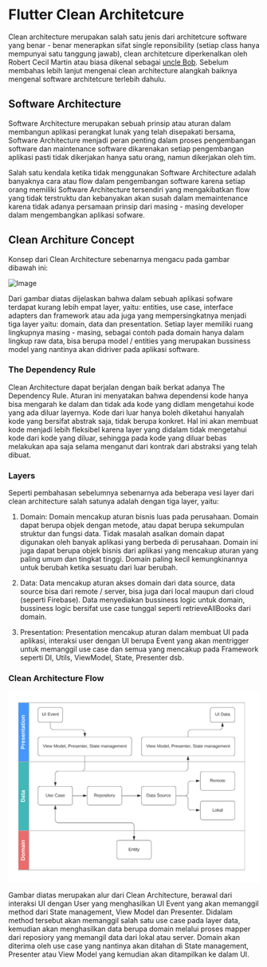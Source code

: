 # Flutter Clean Architetcure

Clean architecture merupakan salah satu jenis dari architetcure software yang benar - benar menerapkan sifat single reponsibility (setiap class hanya mempunyai satu tanggung jawab), clean architetcure diperkenalkan oleh Robert Cecil Martin atau biasa dikenal sebagai [uncle Bob](https://en.wikipedia.org/wiki/Robert_C._Martin). Sebelum membahas lebih lanjut mengenai clean architecture alangkah baiknya mengenal software architetcure terlebih dahulu.

## Software Architecture

Software Architecture merupakan sebuah prinsip atau aturan dalam membangun aplikasi perangkat lunak yang telah disepakati bersama, Software Architecture menjadi peran penting dalam proses pengembangan software dan maintenance software dikarenakan setiap pengembangan aplikasi pasti tidak dikerjakan hanya satu orang, namun dikerjakan oleh tim. 

Salah satu kendala ketika tidak menggunakan Software Architecture adalah banyaknya cara atau flow dalam pengembangan software karena setiap orang memiliki Software Architecture tersendiri yang mengakibatkan flow yang tidak terstruktu dan kebanyakan akan susah dalam memaintenance karena tidak adanya persamaan prinsip dari masing - masing developer dalam mengembangkan aplikasi sofware.

## Clean Architure Concept

Konsep dari Clean Architecture sebenarnya mengacu pada gambar dibawah ini:

![Image](https://blog.cleancoder.com/uncle-bob/images/2012-08-13-the-clean-architecture/CleanArchitecture.jpg)

Dari gambar diatas dijelaskan bahwa dalam sebuah aplikasi sofware terdapat kurang lebih empat layer, yaitu: entities, use case, interface adapters dan framework atau ada juga yang mempersingkatnya menjadi tiga layer yaitu: domain, data dan presentation. Setiap layer memiliki ruang lingkupnya masing - masing, sebagai contoh pada domain hanya dalam lingkup raw data, bisa berupa model / entities yang merupakan bussiness model yang nantinya akan didriver pada aplikasi software.

### The Dependency Rule

Clean Architecture dapat berjalan dengan baik berkat adanya The Dependency Rule. Aturan ini menyatakan bahwa dependensi kode hanya bisa mengarah ke dalam dan tidak ada kode yang didlam mengetahui kode yang ada diluar layernya. Kode dari luar hanya boleh diketahui hanyalah kode yang bersifat abstrak saja, tidak berupa konkret. Hal ini akan membuat kode menjadi lebih fleksibel karena layer yang didalam tidak mengetahui kode dari kode yang diluar, sehingga pada kode yang diluar bebas melakukan apa saja selama menganut dari kontrak dari abstraksi yang telah dibuat.

### Layers

Seperti pembahasan sebelumnya sebenarnya ada beberapa vesi layer dari clean architecture salah satunya adalah dengan tiga layer, yaitu:

1. Domain: Domain mencakup aturan bisnis luas pada perusahaan. Domain dapat berupa objek dengan metode, atau dapat berupa sekumpulan struktur dan fungsi data. Tidak masalah asalkan domain dapat digunakan oleh banyak aplikasi yang berbeda di perusahaan. Domain ini juga dapat berupa objek bisnis dari aplikasi yang mencakup aturan yang paling umum dan tingkat tinggi. Domain paling kecil kemungkinannya untuk berubah ketika sesuatu dari luar berubah.

2. Data: Data mencakup aturan akses domain dari data source, data source bisa dari remote / server, bisa juga dari local maupun dari cloud (seperti Firebase). Data menyediakan bussiness logic untuk domain, bussiness logic bersifat use case tunggal seperti retrieveAllBooks dari domain.

3. Presentation: Presentation mencakup aturan dalam membuat UI pada aplikasi, interaksi user dengan UI berupa Event yang akan mentrigger untuk memanggil use case dan semua yang mencakup pada Framework seperti DI, Utils, ViewModel, State, Presenter dsb.

### Clean Architecture Flow

![Image](images/01.png)

Gambar diatas merupakan alur dari Clean Architecture, berawal dari interaksi UI dengan User yang menghasilkan UI Event yang akan memanggil method dari State management, View Model dan Presenter. Didalam method tersebut akan memanggil salah satu use case pada layer data, kemudian akan menghasilkan data berupa domain melalui proses mapper dari reposiory yang memangil data dari lokal atau server. Domain akan diterima oleh use case yang nantinya akan ditahan di State management, Presenter atau View Model yang kemudian akan ditampilkan ke dalam UI.